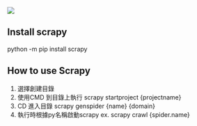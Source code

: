 <img src="https://miro.medium.com/max/1200/1*YJNS0JVl7RsVDTmORGZ6xA.png"></img>
## Install scrapy  
python -m pip install scrapy  

## How to use Scrapy
1. 選擇創建目錄  
2. 使用CMD 到目錄上執行 scrapy startproject {projectname}  
3. CD 進入目錄 scrapy genspider {name} {domain}  
4. 執行時根據py名稱啟動scrapy   ex. scrapy crawl {spider.name}  
